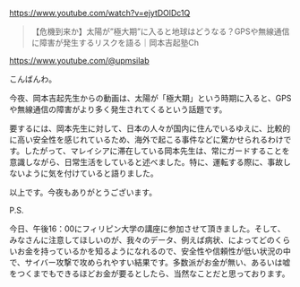 https://www.youtube.com/watch?v=ejytDOlDc1Q

> 【危機到来か】太陽が”極大期”に入ると地球はどうなる？GPSや無線通信に障害が発生するリスクを語る｜岡本吉起塾Ch

https://www.youtube.com/@upmsilab

こんばんわ。

今夜、岡本吉起先生からの動画は、太陽が「極大期」という時期に入ると、GPSや無線通信の障害がより多く発生されてくるという話題です。

要するには、岡本先生に対して、日本の人々が国内に住んでいるゆえに、比較的に高い安全性を感じれているため、海外で起こる事件などに驚かせられるわけです。したがって、マレイシアに滞在している岡本先生は、常にガードすることを意識しながら、日常生活をしていると述べました。特に、運転する際に、事故しないように気を付けていると語りました。

以上です。今夜もありがとうございます。

P.S.

今日、午後16：00にフィリピン大学の講座に参加させて頂きました。そして、みなさんに注意してほしいのが、我々のデータ、例えば病状、によってどのくらいお金を持っているかを知るようになれるので、安全性や信頼性が低い状況の中で、サイバー攻撃で攻められやすい結果です。多数派がお金が無い、あるいは嘘をつくまでもできるほどお金が要るとしたら、当然なことだと思っております。
